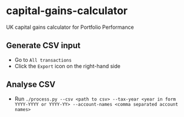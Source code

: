 # capital-gains-calculator
UK capital gains calculator for Portfolio Performance

## Generate CSV input
- Go to `All transactions`
- Click the `Export` icon on the right-hand side

## Analyse CSV
- Run `./process.py --csv <path to csv> --tax-year <year in form YYYY-YYYY or YYYY-YY> --account-names <comma separated account names>`